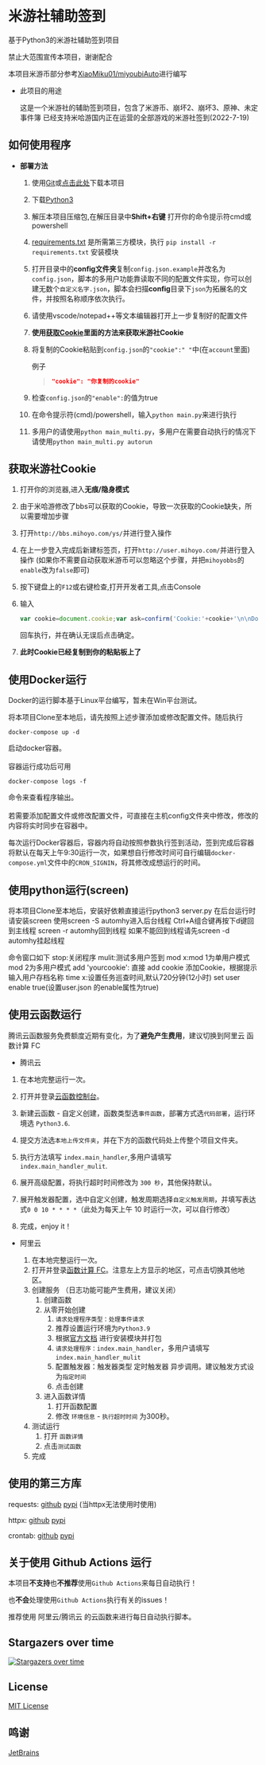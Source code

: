 # 米游社辅助签到

基于Python3的米游社辅助签到项目

禁止大范围宣传本项目，谢谢配合

本项目米游币部分参考[XiaoMiku01/miyoubiAuto](https://github.com/XiaoMiku01/miyoubiAuto)进行编写

* 此项目的用途

  这是一个米游社的辅助签到项目，包含了米游币、崩坏2、崩坏3、原神、未定事件簿
  已经支持米哈游国内正在运营的全部游戏的米游社签到(2022-7-19)

## 如何使用程序

* **部署方法**

  1. 使用[Git](https://git-scm.com/)或[点击此处](https://github.com/Womsxd/AutoMihoyoBBS/archive/refs/heads/master.zip)下载本项目

  2. 下载[Python3](https://www.python.org/downloads/)

  3. 解压本项目压缩包,在解压目录中**Shift+右键** 打开你的命令提示符cmd或powershell

  4. [requirements.txt](https://raw.githubusercontent.com/Womsxd/AutoMihoyoBBS/master/requirements.txt) 是所需第三方模块，执行 `pip install -r requirements.txt` 安装模块

  5. 打开目录中的**config文件夹**复制`config.json.example`并改名为`config.json`，脚本的多用户功能靠读取不同的配置文件实现，你可以创建无数个`自定义名字.json`，脚本会扫描**config**目录下`json`为拓展名的文件，并按照名称顺序依次执行。

  6. 请使用vscode/notepad++等文本编辑器打开上一步复制好的配置文件

  7. **使用[获取Cookie](#获取米游社Cookie)里面的方法来获取米游社Cookie**

  8. 将复制的Cookie粘贴到`config.json`的`"cookie":" "`中(在`account`里面)

        例子

        > ```json
        > "cookie": "你复制的cookie"
        > ```

  9. 检查`config.json`的`"enable":`的值为true

  10. 在命令提示符(cmd)/powershell，输入`python main.py`来进行执行
  
  11. 多用户的请使用`python main_multi.py`，多用户在需要自动执行的情况下请使用`python main_multi.py autorun`

## 获取米游社Cookie

1. 打开你的浏览器,进入**无痕/隐身模式**

2. 由于米哈游修改了bbs可以获取的Cookie，导致一次获取的Cookie缺失，所以需要增加步骤

3. 打开`http://bbs.mihoyo.com/ys/`并进行登入操作

4. 在上一步登入完成后新建标签页，打开`http://user.mihoyo.com/`并进行登入操作 (如果你不需要自动获取米游币可以忽略这个步骤，并把`mihoyobbs`的`enable`改为`false`即可)

5. 按下键盘上的`F12`或右键检查,打开开发者工具,点击Console

6. 输入

   ```javascript
   var cookie=document.cookie;var ask=confirm('Cookie:'+cookie+'\n\nDo you want to copy the cookie to the clipboard?');if(ask==true){copy(cookie);msg=cookie}else{msg='Cancel'}
   ```

   回车执行，并在确认无误后点击确定。

7. **此时Cookie已经复制到你的粘贴板上了**

## 使用Docker运行

Docker的运行脚本基于Linux平台编写，暂未在Win平台测试。

将本项目Clone至本地后，请先按照上述步骤添加或修改配置文件。随后执行

```text
docker-compose up -d
```

启动docker容器。  
&nbsp;  
容器运行成功后可用

```text
docker-compose logs -f
```

命令来查看程序输出。  
&nbsp;  
若需要添加配置文件或修改配置文件，可直接在主机config文件夹中修改，修改的内容将实时同步在容器中。

每次运行Docker容器后，容器内将自动按照参数执行签到活动，签到完成后容器将默认在每天上午9:30运行一次，如果想自行修改时间可自行编辑`docker-compose.yml`文件中的`CRON_SIGNIN`，将其修改成想运行的时间。
## 使用python运行(screen)

将本项目Clone至本地后，安装好依赖直接运行python3 server.py
在后台运行时请安装screen
使用screen -S automhy进入后台线程
Ctrl+A组合键再按下d键回到主线程
screen -r automhy回到线程
如果不能回到线程请先screen -d automhy挂起线程

命令窗口如下
stop:关闭程序
mulit:测试多用户签到
mod x:mod 1为单用户模式 mod 2为多用户模式
add 'yourcookie': 直接 add cookie 添加Cookie，根据提示输入用户存档名称
time x:设置任务巡查时间,默认720分钟(12小时)
set user enable true(设置user.json 的enable属性为true)


## 使用云函数运行

腾讯云函数服务免费额度近期有变化，为了**避免产生费用**，建议切换到阿里云 函数计算 FC

* 腾讯云

1. 在本地完整运行一次。

2. 打开并登录[云函数控制台](https://console.cloud.tencent.com/scf/list)。

3. 新建云函数 - 自定义创建，函数类型选`事件函数`，部署方式选`代码部署`，运行环境选 `Python3.6`.

4. 提交方法选`本地上传文件夹`，并在下方的函数代码处上传整个项目文件夹。

5. 执行方法填写 `index.main_handler`,多用户请填写`index.main_handler_mulit`.

6. 展开高级配置，将执行超时时间修改为 `300 秒`，其他保持默认。

7. 展开触发器配置，选中自定义创建，触发周期选择`自定义触发周期`，并填写表达式`0 0 10 * * * *`（此处为每天上午 10 时运行一次，可以自行修改）

8. 完成，enjoy it！

* 阿里云

  1. 在本地完整运行一次。
  2. 打开并登录[函数计算 FC](https://fcnext.console.aliyun.com/cn-hangzhou/services)。注意左上方显示的地区，可点击切换其他地区。
  3. 创建服务 （日志功能可能产生费用，建议关闭）
     1. 创建函数
     2. 从零开始创建
        1. `请求处理程序类型：处理事件请求`
        2. 推荐设置运行环境为`Python3.9`
        3. 根据[官方文档](https://help.aliyun.com/document_detail/422183.html) 进行安装模块并打包
        4. `请求处理程序：index.main_handler`，多用户请填写`index.main_handler_mulit`
        5. 配置触发器：触发器类型 定时触发器 异步调用。建议触发方式设为`指定时间`
        6. 点击创建
     3. 进入函数详情
        1. 打开函数配置
        2. 修改 `环境信息` - `执行超时时间` 为300秒。
  4. 测试运行
     1. 打开 `函数详情`
     2. 点击`测试函数`
  5. 完成

## 使用的第三方库

requests: [github](https://github.com/psf/requests) [pypi](https://pypi.org/project/requests/)  (当httpx无法使用时使用)

httpx: [github](https://github.com/encode/httpx) [pypi](https://pypi.org/project/httpx/)

crontab: [github](https://github.com/josiahcarlson/parse-crontab) [pypi](https://pypi.org/project/crontab/)

## 关于使用 Github Actions 运行

本项目**不支持**也**不推荐**使用`Github Actions`来每日自动执行！

也**不会**处理使用`Github Actions`执行有关的issues！

推荐使用 阿里云/腾讯云 的云函数来进行每日自动执行脚本。

## Stargazers over time

[![Stargazers over time](https://starchart.cc/Womsxd/AutoMihoyoBBS.svg)](https://starchart.cc/Womsxd/AutoMihoyoBBS)

## License

[MIT License](https://github.com/Womsxd/AutoMihoyoBBS/blob/master/LICENSE)

## 鸣谢

[JetBrains](https://jb.gg/OpenSource)
